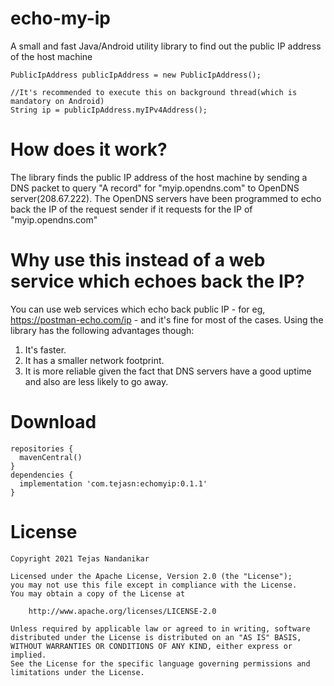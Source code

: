 echo-my-ip
==========
A small and fast Java/Android utility library to find out the public IP address of the host machine

```
PublicIpAddress publicIpAddress = new PublicIpAddress();

//It's recommended to execute this on background thread(which is mandatory on Android)
String ip = publicIpAddress.myIPv4Address();
```

How does it work?
=================
The library finds the public IP address of the host machine by sending a DNS packet to query "A record" for
"myip.opendns.com" to OpenDNS server(208.67.222). The OpenDNS servers have been programmed to echo back the IP of the
request sender if it requests for the IP of "myip.opendns.com"

Why use this instead of a web service which echoes back the IP?
===============================================================
You can use web services which echo back public IP - for eg, https://postman-echo.com/ip - and it's fine for most of the
cases. Using the library has the following advantages though:

1. It's faster.
2. It has a smaller network footprint.
3. It is more reliable given the fact that DNS servers have a good uptime and also are less likely to go away.

Download
========

```
repositories {
  mavenCentral()
}
dependencies {
  implementation 'com.tejasn:echomyip:0.1.1'
}
```

License
=======

```
Copyright 2021 Tejas Nandanikar

Licensed under the Apache License, Version 2.0 (the "License");
you may not use this file except in compliance with the License.
You may obtain a copy of the License at

    http://www.apache.org/licenses/LICENSE-2.0

Unless required by applicable law or agreed to in writing, software
distributed under the License is distributed on an "AS IS" BASIS,
WITHOUT WARRANTIES OR CONDITIONS OF ANY KIND, either express or implied.
See the License for the specific language governing permissions and
limitations under the License.
```
